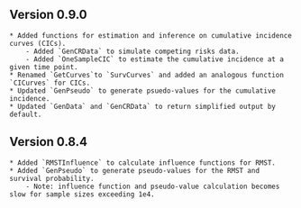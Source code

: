 ## Version 0.9.0

	* Added functions for estimation and inference on cumulative incidence curves (CICs).
		- Added `GenCRData` to simulate competing risks data.
		- Added `OneSampleCIC` to estimate the cumulative incidence at a given time point.
	* Renamed `GetCurves`to `SurvCurves` and added an analogous function `CICurves` for CICs. 
	* Updated `GenPseudo` to generate psuedo-values for the cumulative incidence.
	* Updated `GenData` and `GenCRData` to return simplified output by default.

## Version 0.8.4

	* Added `RMSTInfluence` to calculate influence functions for RMST.
	* Added `GenPseudo` to generate pseudo-values for the RMST and survival probability. 
		- Note: influence function and pseudo-value calculation becomes slow for sample sizes exceeding 1e4.
